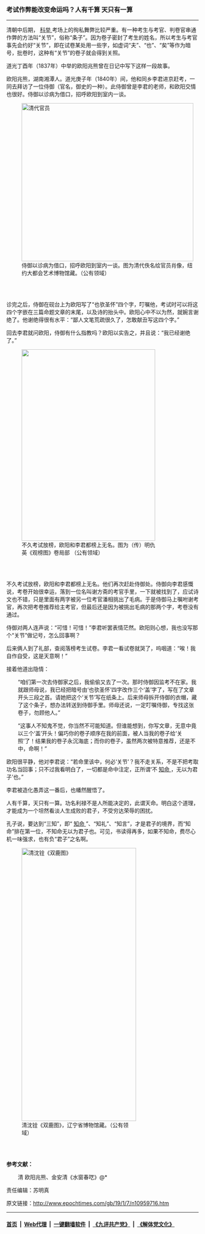 ### 考试作弊能改变命运吗？人有千算 天只有一算
------------------------

<p>
 清朝中后期，
 <a href="http://www.epochtimes.com/gb/tag/%E7%A7%91%E4%B8%BE.html">
  科举
 </a>
 考场上的徇私舞弊比较严重。有一种考生与考官、判卷官串通作弊的方法叫“关节”，俗称“条子”。因为卷子密封了考生的姓名，所以考生与考官事先会约好“关节”，即在试卷某处用一些字，如虚词“夫”、“也”、“矣”等作为暗号，批卷时，这种有“关节”的卷子就会得到关照。
</p>
<p>
 道光丁酉年（1837年）中举的欧阳兆熊曾在日记中写下这样一段故事。
</p>
<p>
 欧阳兆熊，湖南湘潭人。道光庚子年（1840年）间，他和同乡李君进京赶考，一同去拜访了一位侍御（官名，御史的一种）。此侍御曾是李君的老师，和欧阳交情也很好。侍御以诊病为借口，招呼欧阳到室内一谈。
</p>
<figure class="wp-caption aligncenter" id="attachment_10959786" style="width: 450px">
 <a href="http://i.epochtimes.com/assets/uploads/2019/01/DP160971.jpg">
  <img alt="清代官员" class="wp-image-10959786 size-medium" height="413" src="http://i.epochtimes.com/assets/uploads/2019/01/DP160971-450x413.jpg" width="450"/>
 </a>
 <br/><figcaption class="wp-caption-text">
  侍御以诊病为借口，招呼欧阳到室内一谈。图为清代佚名绘官员肖像，纽约大都会艺术博物馆藏。（公有领域）
 </figcaption><br/>
</figure><br/>
<p>
 诊完之后，侍御在砚台上为欧阳写了“也欤圣怀”四个字，叮嘱他，考试时可以将这四个字嵌在三篇命题文章的末尾，以及诗的抬头中。欧阳心中不以为然，就婉言谢绝了。他谢绝得很有水平：“鄙人文笔荒疏很久了，怎敢献丑写这四个字。”
</p>
<p>
 回去李君就问欧阳，侍御有什么指教吗？欧阳以实告之，并且说：“我已经谢绝了。”
</p>
<figure class="wp-caption aligncenter" id="attachment_10876025" style="width: 350px">
 <a href="http://i.epochtimes.com/assets/uploads/2018/11/ir1_img.jpg">
  <img alt="" class="wp-image-10876025 size-full" height="500" src="http://i.epochtimes.com/assets/uploads/2018/11/ir1_img.jpg" width="350"/>
 </a>
 <br/><figcaption class="wp-caption-text">
  不久考试放榜，欧阳和李君都榜上无名。图为（传）明仇英《观榜图》卷局部 （公有领域）
 </figcaption><br/>
</figure><br/>
<p>
 不久考试放榜，欧阳和李君都榜上无名。他们再次赶赴侍御处。侍御向李君感慨说，考卷开始很幸运，落到一位名叫谢方斋的考官手里，一下就被找到了，应试诗文也不错，只是里面有两字被另一位考官潘相挑出了毛病。于是侍御马上嘱咐谢考官，再次把考卷推荐给主考官，但最后还是因为被挑出毛病的那两个字，考卷没有通过。
</p>
<p>
 侍御对两人连声说：“可惜！可惜！”李君听罢表情茫然。欧阳则心想，我也没写那个“关节”做记号，怎么回事啊？
</p>
<p>
 后来俩人到了礼部，查阅落榜考生试卷。李君一看试卷就哭了，呜咽道：“唉！我自作自受，这是天意啊！”
</p>
<p>
 接着他道出隐情：
</p>
<p style="padding-left: 30px;">
 “咱们第一次去侍御家之后，我偷偷又去了一次。那时侍御因监考不在家。我就跟师母说，我已经把暗号由‘也欤圣怀’四字改作三个‘盖’字了，写在了文章开头三段之首。请她把这个‘关节’写在纸条上。后来师母拆开侍御的衣帽，藏了这个条子，想办法转送到侍御手里。师母还说，一定叮嘱侍御，专找这张卷子，勿顾他人。”
</p>
<p style="padding-left: 30px;">
 “这事人不知鬼不觉，你当然不可能知道。但谁能想到，你写文章，无意中竟以三个‘盖’开头！偏巧你的卷子顺序在我的前面，被人当我的卷子给‘关照’了！结果我的卷子永沉海底；而你的卷子，虽然两次被特意推荐，还是不中，命啊！”
</p>
<p>
 欧阳很平静，他对李君说：“若命里该中，何必‘关节’？我不走关系，不是不把考取功名当回事；只不过我看明白了，一切都是命中注定，正所谓‘不
 <a href="http://www.epochtimes.com/gb/tag/%E7%9F%A5%E5%91%BD.html">
  知命
 </a>
 ，无以为君子’也。”
</p>
<p>
 李君被造化愚弄这一番后，也幡然醒悟了。
</p>
<p>
 人有千算，天只有一算。功名利禄不是人所能决定的，此谓天命。明白这个道理，才能成为一个坦然看淡人生成败的君子，不受穷达荣辱的困扰。
</p>
<p>
 孔子说，要达到“三知”，即“
 <a href="http://www.epochtimes.com/gb/tag/%E7%9F%A5%E5%91%BD.html">
  知命
 </a>
 ”、“知礼”、“知言”，才是君子的境界，而“知命”排在第一位，不知命无以为君子也。可见，书读得再多，如果不知命，费尽心机一味强求，也有负“君子”之名啊。
</p>
<figure class="wp-caption aligncenter" id="attachment_10959852" style="width: 300px">
 <a href="http://i.epochtimes.com/assets/uploads/2019/01/double-deer-shen-quan.jpg">
  <img alt="清沈铨《双鹿图》" class="wp-image-10959852 size-small" height="713" src="http://i.epochtimes.com/assets/uploads/2019/01/double-deer-shen-quan-300x713.jpg" width="300"/>
 </a>
 <br/><figcaption class="wp-caption-text">
  清沈铨《双鹿图》，辽宁省博物馆藏。（公有领域）
 </figcaption><br/>
</figure><br/>
<p>
 <strong>
  参考文献：
 </strong>
</p>
<p style="padding-left: 30px;">
 清 欧阳兆熊、金安清《水窗春呓》@*
</p>
<p>
 责任编辑：苏明真
</p>

原文链接：http://www.epochtimes.com/gb/19/1/7/n10959716.htm


------------------------
#### [首页](https://github.com/gfw-breaker/banned-news/blob/master/README.md) &nbsp;|&nbsp; [Web代理](https://github.com/labour-camp/helloworld) &nbsp;|&nbsp; [一键翻墙软件](https://github.com/gfw-breaker/nogfw/blob/master/README.md) &nbsp;|&nbsp; [《九评共产党》](https://github.com/gfw-breaker/9ping.md/blob/master/README.md#九评之一评共产党是什么) &nbsp;|&nbsp; [《解体党文化》](https://github.com/gfw-breaker/jtdwh.md/blob/master/README.md#绪论)

